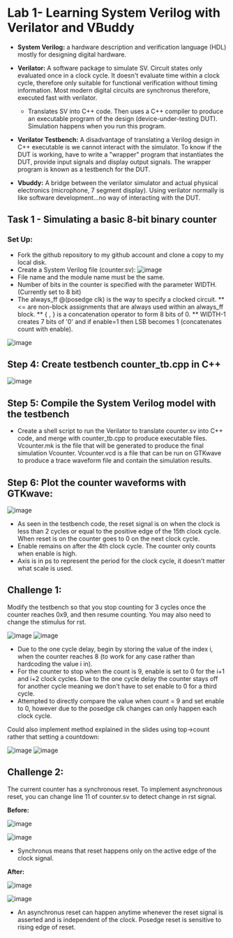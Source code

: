 # Lab 1- Learning System Verilog with Verilator and VBuddy

* **System Verilog:** a hardware description and verification language (HDL) mostly for designing digital hardware.

* **Verilator:** A software package to simulate SV. Circuit states only evaluated once in a clock cycle. It doesn't evaluate time within a clock cycle, therefore only suitable for functional verification without timing information. Most modern digital circuits are synchronus therefore, executed fast with verilator.
  * Translates SV into C++ code. Then uses a C++ compiler to produce an executable program of the design (device-under-testing DUT). Simulation happens when you run this program.

* **Verilator Testbench:** A disadvantage of translating a Verilog design in C++ executable is we cannot interact with the simulator. To know if the DUT is working, have to write a "wrapper" program that instantiates the DUT, provide input signals and display output signals. The wrapper program is known as a testbench for the DUT.

* **Vbuddy:** A bridge between the verilator simulator and actual physical electronics (microphone, 7 segment display). Using verilator normally is like software development...no way of interacting with the DUT. 

## Task 1 - Simulating a basic 8-bit binary counter

### Set Up:
* Fork the github repository to my github account and clone a copy to my local disk. 
* Create a System Verilog file (counter.sv):
![image](https://user-images.githubusercontent.com/21007664/198896747-a05a8b70-30da-419c-8c2e-47570b3233bd.png)
* File name and the module name must be the same.
* Number of bits in the counter is specified with the parameter WIDTH. (Currently set to 8 bit)
* The always_ff @(posedge clk) is the way to specify a clocked circuit.
** <= are non-block assignments that are always used within an always_ff block.
** { , } is a concatenation operator to form 8 bits of 0.
** WIDTH-1 creates 7 bits of '0' and if enable=1 then LSB becomes 1 (concatenates count with enable).

![image](https://user-images.githubusercontent.com/21007664/198899941-07b366df-e9ca-42ca-bcfd-e98923c0992c.png)

## Step 4: Create testbench counter_tb.cpp in C++

![image](https://user-images.githubusercontent.com/21007664/198900326-1f080f59-5fde-4cea-b6e4-edae6b755b4b.png)

## Step 5: Compile the System Verilog model with the testbench
 
* Create a shell script to run the Verilator to translate counter.sv into C++ code, and merge with counter_tb.cpp to produce executable files. Vcounter.mk is the file that will be generated to produce the final simulation Vcounter. Vcounter.vcd is a file that can be run on GTKwave to produce a trace waveform file and contain the simulation results.
 
 ## Step 6: Plot the counter waveforms with GTKwave:
 
 ![image](https://user-images.githubusercontent.com/21007664/199223250-c168da38-922b-4063-b0a4-f4a5bd439a00.png)

* As seen in the testbench code, the reset signal is on when the clock is less than 2 cycles or equal to the positive edge of the 15th clock cycle.
When reset is on the counter goes to 0 on the next clock cycle.
* Enable remains on after the 4th clock cycle. The counter only counts when enable is high.
* Axis is in ps to represent the period for the clock cycle, it doesn't matter what scale is used.

## Challenge 1:

Modify the testbench so that you stop counting for 3 cycles once the counter reaches 0x9, and then resume counting. You may also need to change the stimulus for rst.

![image](https://user-images.githubusercontent.com/21007664/199230062-e982a3c6-b382-4dd0-90e4-51e18e4ba227.png)
![image](https://user-images.githubusercontent.com/21007664/199670082-212fb51a-33b1-4a42-beb5-0e9e90fb49ae.png)

* Due to the one cycle delay, begin by storing the value of the index i, when the counter reaches 8 (to work for any case rather than hardcoding the value i in). 
* For the counter to stop when the count is 9, enable is set to 0 for the i+1 and i+2 clock cycles. Due to the one cycle delay the counter stays off for another cycle meaning we don't have to set enable to 0 for a third cycle.
* Attempted to directly compare the value when count = 9 and set enable to 0, however due to the posedge clk changes can only happen each clock cycle.

Could also implement method explained in the slides using top->count rather that setting a countdown:

![image](https://user-images.githubusercontent.com/21007664/200133218-a23b1618-c2a8-431d-b83e-623394957718.png)
![image](https://user-images.githubusercontent.com/21007664/200133227-6cea12d2-3274-4a46-84df-a8cdbe48ddf8.png)

## Challenge 2:

The current counter has a synchronous reset. To implement asynchronous reset, you can change line 11 of counter.sv to detect change in rst signal. 

**Before:**

![image](https://user-images.githubusercontent.com/21007664/199233358-196310f9-e846-4413-a3ae-530f118d2d0a.png)

![image](https://user-images.githubusercontent.com/21007664/199233306-bce1f7e5-66c2-42a4-86e7-59bd7ada16ee.png)

* Synchronus means that reset happens only on the active edge of the clock signal.

**After:**

![image](https://user-images.githubusercontent.com/21007664/199233135-44b2946d-2381-4da1-9b32-75823a6f7eee.png)

![image](https://user-images.githubusercontent.com/21007664/199233022-11376e12-1575-41d4-9bcb-465a0f5ad742.png)

* An asynchronus reset can happen anytime whenever the reset signal is asserted and is independent of the clock. Posedge reset is sensitive to rising edge of reset.
